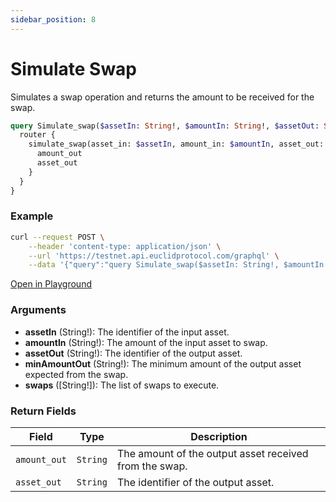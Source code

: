 ```yaml
---
sidebar_position: 8
---
```

# Simulate Swap
Simulates a swap operation and returns the amount to be received for the swap.

```graphql
query Simulate_swap($assetIn: String!, $amountIn: String!, $assetOut: String!, $minAmountOut: String!, $swaps: [String!]) {
  router {
    simulate_swap(asset_in: $assetIn, amount_in: $amountIn, asset_out: $assetOut, min_amount_out: $minAmountOut, swaps: $swaps) {
      amount_out
      asset_out
    }
  }
}
```
### Example

```bash
curl --request POST \
    --header 'content-type: application/json' \
    --url 'https://testnet.api.euclidprotocol.com/graphql' \
    --data '{"query":"query Simulate_swap($assetIn: String!, $amountIn: String!, $assetOut: String!, $minAmountOut: String!, $swaps: [String!]) {\n  router {\n    simulate_swap(asset_in: $assetIn, amount_in: $amountIn, asset_out: $assetOut, min_amount_out: $minAmountOut, swaps: $swaps) {\n      amount_out\n      asset_out\n    }\n  }\n}","variables":{"assetIn":"euclid","amountIn":"1000","assetOut":"nibi","minAmountOut":"1","swaps":["euclid","nibi"]}}'

```

[Open in Playground](https://testnet.api.euclidprotocol.com/?explorerURLState=N4IgJg9gxgrgtgUwHYBcQC4QEcYIE4CeABAMoCWcMANgIYoID6AzgO40AOAFACQ1NMIUASSTpSKPGSQBzAIQAaIrzgQYqEWJISpcxb36CA8jBSbtMhUrhSAgirUpjp8ZIt7WHJmIDaW13IBdAEoiYAAdJCIiPFV6PFCIqKimCmo6Rg8uPgEUBikxfRyRRRp7VDzRJVLVdSQSg1zYguyjE0VrJAZqhwYmq1syxzaiTK8lUZDwyKSo7vLYxJmiFsaTRaiAX0WtpA2QeRAANxpJGgAjKgQmDBApqLCQFZEHsQeEGCgqMjAH%2BUWHubCJAvIgPACMAAYob9-o8Gk4QQ8kGQzmQYdMHh07DUhihESAwej7iBRiDvG8Pl8fvskSi0SAAhE9hsgA)

### Arguments

- **assetIn** (String!): The identifier of the input asset.
- **amountIn** (String!): The amount of the input asset to swap.
- **assetOut** (String!): The identifier of the output asset.
- **minAmountOut** (String!): The minimum amount of the output asset expected from the swap.
- **swaps** ([String!]): The list of swaps to execute.

### Return Fields

| **Field**                  | **Type**   | **Description**                                             |
|------------------------|--------|---------------------------------------------------------|
| `amount_out`             | `String` | The amount of the output asset received from the swap.  |
| `asset_out`              | `String` | The identifier of the output asset.                     |